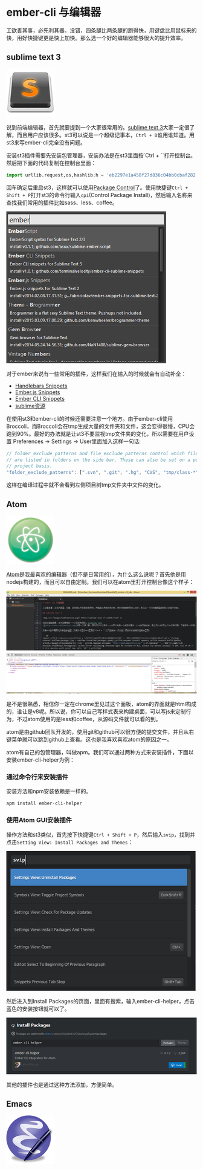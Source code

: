 # ember-cli 与编辑器

工欲善其事，必先利其器。没错，四条腿比两条腿的跑得快，用键盘比用鼠标来的快，用好快捷键更是快上加快。那么选一个好的编辑器能够很大的提升效率。

## sublime text 3

<img src="images/sublimetext.png" title="sublime text 3" width="128" />

说到前端编辑器，首先就要提到一个大家很常用的。[sublime text 3](http://www.sublimetext.com)大家一定很了解，而且用户应该很多。st3可以说是一个超级记事本，`Ctrl + D`谁用谁知道。用st3来写ember-cli完全没有问题。

安装st3插件需要先安装包管理器，安装办法是在st3里面按`Ctrl + ``打开控制台。然后把下面的代码复制在控制台里面：

```py
import urllib.request,os,hashlib;h = 'eb2297e1a458f27d836c04bb0cbaf282' + 'd0e7a3098092775ccb37ca9d6b2e4b7d';pf = 'Package Control.sublime-package';ipp = sublime.installed_packages_path();urllib.request.install_opener( urllib.request.build_opener( urllib.request.ProxyHandler()) );by = urllib.request.urlopen( 'http://packagecontrol.io/' + pf.replace(' ', '%20')).read();dh = hashlib.sha256(by).hexdigest(); print('Error validating download (got %s instead of %s), please try manual install' % (dh, h)) if dh != h else open(os.path.join( ipp, pf), 'wb' ).write(by) 
```

回车确定后重启st3，这样就可以使用[Package Control](https://packagecontrol.io/installation)了。使用快捷键`Ctrl + Shift + P`打开st3的命令行输入`cpi`(Control Package Install)，然后输入名称来查找我们常用的插件比如sass、less、coffee。

<img src="images/st_cp.png" title="sublime text 3 Package Control" />

对于ember来说有一些常用的插件，这样我们在输入的时候就会有自动补全：

* [Handlebars Snippets](https://packagecontrol.io/packages/Handlebars)
* [Ember.​js Snippets](https://packagecontrol.io/packages/Ember.js%20Snippets)
* [Ember CLI Snippets](https://packagecontrol.io/packages/Ember%20CLI%20Snippets)
* [sublime资源](https://github.com/JaredCubilla/sublime)

在使用st3和ember-cli的时候还需要注意一个地方。由于ember-cli使用Broccoli，而Broccoli会在tmp生成大量的文件夹和文件，这会变得很慢，CPU会跑到90%。最好的办法就是让st3不要监视tmp文件夹的变化，所以需要在用户设置 Preferences -> Settings -> User里面加入这样一句话:

```js
// folder_exclude_patterns and file_exclude_patterns control which files
// are listed in folders on the side bar. These can also be set on a per-
// project basis.
"folder_exclude_patterns": [".svn", ".git", ".hg", "CVS", "tmp/class-*", "tmp/es_*", "tmp/jshinter*", "tmp/replace_*", "tmp/static_compiler*", "tmp/template_compiler*", "tmp/tree_merger*", "tmp/coffee_script*", "tmp/concat-tmp*", "tmp/export_tree*", "tmp/sass_compiler*"]
```

这样在编译过程中就不会看到左侧项目树tmp文件夹中文件的变化。

## Atom

<img src="images/atom.png" title="atom" width="128" />

[Atom](https://atom.io/)是我最喜欢的编辑器（但不是日常用的），为什么这么说呢？首先他是用nodejs构建的，而且可以自由定制。我们可以在atom里打开控制台像这个样子：

<img src="images/atom_console.png" title="atom developer tool" />

是不是很熟悉，相信你一定在chrome里见过这个面板，atom的界面就是html构成的，谁让是v8呢。所以说，你可以自己写样式表来构建桌面，可以写js来定制行为，不过atom使用的是less和coffee，从源码文件就可以看的到。

atom是由github团队开发的，使用git和github可以很方便的提交文件，并且从右键菜单就可以跳到github上查看。这也是我喜欢喜欢atom的原因之一。

atom有自己的包管理器，叫做apm。我们可以通过两种方式来安装插件，下面以安装ember-cli-helper为例：

### 通过命令行来安装插件

安装方法和npm安装依赖是一样的。

```js
apm install ember-cli-helper
```

### 使用Atom GUI安装插件

操作方法和st3类似，首先按下快捷键`Ctrl + Shift + P`，然后输入`svip`，找到并点击`Setting View: Install Packages and Themes`：

<img src="images/atom_cp.png" title="atom package control" />

然后进入到Install Packages的页面，里面有搜索，输入ember-cli-helper，点击蓝色的安装按钮就可以了。

<img src="images/atom_ember_cli.png" title="atom install ember cli plug" />

其他的插件也是通过这种方法添加，方便简单。

## Emacs

<img src="images/emacs.png" title="atom" width="128" />
